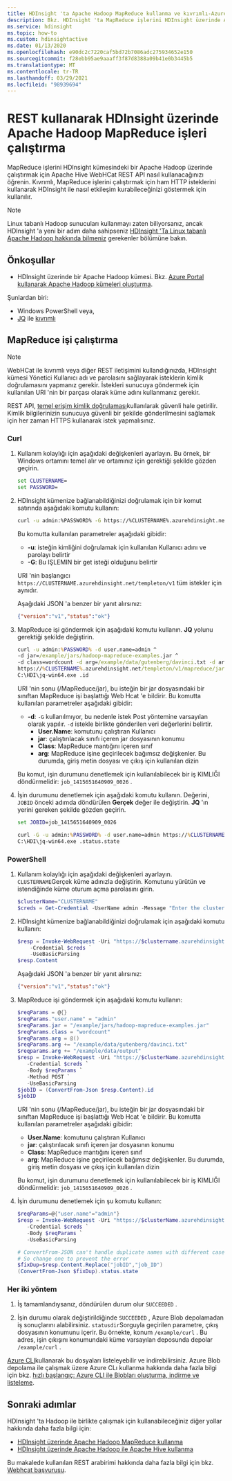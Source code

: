 ```yaml
---
title: HDInsight 'ta Apache Hadoop MapReduce kullanma ve kıvrımlı-Azure
description: Bkz. HDInsight 'ta MapReduce işlerini HDInsight üzerinde Apache Hadoop ile uzaktan çalıştırmayı öğrenin.
ms.service: hdinsight
ms.topic: how-to
ms.custom: hdinsightactive
ms.date: 01/13/2020
ms.openlocfilehash: e90dc2c7220caf5bd72b7086adc275934652e150
ms.sourcegitcommit: f28ebb95ae9aaaff3f87d8388a09b41e0b3445b5
ms.translationtype: MT
ms.contentlocale: tr-TR
ms.lasthandoff: 03/29/2021
ms.locfileid: "98939694"
---
```

# <a name="run-mapreduce-jobs-with-apache-hadoop-on-hdinsight-using-rest"></a>REST kullanarak HDInsight üzerinde Apache Hadoop MapReduce işleri çalıştırma

MapReduce işlerini HDInsight kümesindeki bir Apache Hadoop üzerinde çalıştırmak için Apache Hive WebHCat REST API nasıl kullanacağınızı öğrenin. Kıvrımlı, MapReduce işlerini çalıştırmak için ham HTTP isteklerini kullanarak HDInsight ile nasıl etkileşim kurabileceğinizi göstermek için kullanılır.

> [!NOTE]  
> Linux tabanlı Hadoop sunucuları kullanmayı zaten biliyorsanız, ancak HDInsight 'a yeni bir adım daha sahipseniz [HDInsight 'Ta Linux tabanlı Apache Hadoop hakkında bilmeniz](../hdinsight-hadoop-linux-information.md) gerekenler bölümüne bakın.

## <a name="prerequisites"></a>Önkoşullar

* HDInsight üzerinde bir Apache Hadoop kümesi. Bkz. [Azure Portal kullanarak Apache Hadoop kümeleri oluşturma](../hdinsight-hadoop-create-linux-clusters-portal.md).

Şunlardan biri:
  * Windows PowerShell veya,
  * [JQ](https://stedolan.github.io/jq/) ile [kıvrımlı](https://curl.haxx.se/)

## <a name="run-a-mapreduce-job"></a>MapReduce işi çalıştırma

> [!NOTE]  
> WebHCat ile kıvrımlı veya diğer REST iletişimini kullandığınızda, HDInsight kümesi Yönetici Kullanıcı adı ve parolasını sağlayarak isteklerin kimlik doğrulamasını yapmanız gerekir. İstekleri sunucuya göndermek için kullanılan URI 'nin bir parçası olarak küme adını kullanmanız gerekir.
>
> REST API, [temel erişim kimlik doğrulaması](https://en.wikipedia.org/wiki/Basic_access_authentication)kullanılarak güvenli hale getirilir. Kimlik bilgilerinizin sunucuya güvenli bir şekilde gönderilmesini sağlamak için her zaman HTTPS kullanarak istek yapmalısınız.

### <a name="curl"></a>Curl

1. Kullanım kolaylığı için aşağıdaki değişkenleri ayarlayın. Bu örnek, bir Windows ortamını temel alır ve ortamınız için gerektiği şekilde gözden geçirin.

    ```cmd
    set CLUSTERNAME=
    set PASSWORD=
    ```

1. HDInsight kümenize bağlanabildiğinizi doğrulamak için bir komut satırında aşağıdaki komutu kullanın:

    ```bash
    curl -u admin:%PASSWORD% -G https://%CLUSTERNAME%.azurehdinsight.net/templeton/v1/status
    ```

    Bu komutta kullanılan parametreler aşağıdaki gibidir:

   * **-u**: isteğin kimliğini doğrulamak için kullanılan Kullanıcı adını ve parolayı belirtir
   * **-G**: Bu IŞLEMIN bir get isteği olduğunu belirtir

   URI 'nin başlangıcı `https://CLUSTERNAME.azurehdinsight.net/templeton/v1` tüm istekler için aynıdır.

    Aşağıdaki JSON 'a benzer bir yanıt alırsınız:

    ```json
    {"version":"v1","status":"ok"}
    ```

1. MapReduce işi göndermek için aşağıdaki komutu kullanın. **JQ** yolunu gerektiği şekilde değiştirin.

    ```cmd
    curl -u admin:%PASSWORD% -d user.name=admin ^
    -d jar=/example/jars/hadoop-mapreduce-examples.jar ^
    -d class=wordcount -d arg=/example/data/gutenberg/davinci.txt -d arg=/example/data/output ^
    https://%CLUSTERNAME%.azurehdinsight.net/templeton/v1/mapreduce/jar | ^
    C:\HDI\jq-win64.exe .id
    ```

    URI 'nin sonu (/MapReduce/jar), bu isteğin bir jar dosyasındaki bir sınıftan MapReduce işi başlattığı Web Hcat 'e bildirir. Bu komutta kullanılan parametreler aşağıdaki gibidir:

   * **-d**: `-G` kullanılmıyor, bu nedenle istek Post yöntemine varsayılan olarak yapılır. `-d` istekle birlikte gönderilen veri değerlerini belirtir.
     * **User.Name**: komutunu çalıştıran Kullanıcı
     * **jar**: çalıştırılacak sınıfı içeren jar dosyasının konumu
     * **Class**: MapReduce mantığını içeren sınıf
     * **arg**: MapReduce işine geçirilecek bağımsız değişkenler. Bu durumda, giriş metin dosyası ve çıkış için kullanılan dizin

    Bu komut, işin durumunu denetlemek için kullanılabilecek bir iş KIMLIĞI döndürmelidir: `job_1415651640909_0026` .

1. İşin durumunu denetlemek için aşağıdaki komutu kullanın. Değerini, `JOBID` önceki adımda döndürülen **Gerçek** değer ile değiştirin. **JQ** 'ın yerini gereken şekilde gözden geçirin.

    ```cmd
    set JOBID=job_1415651640909_0026

    curl -G -u admin:%PASSWORD% -d user.name=admin https://%CLUSTERNAME%.azurehdinsight.net/templeton/v1/jobs/%JOBID% | ^
    C:\HDI\jq-win64.exe .status.state
    ```

### <a name="powershell"></a>PowerShell

1. Kullanım kolaylığı için aşağıdaki değişkenleri ayarlayın. `CLUSTERNAME`Gerçek küme adınızla değiştirin. Komutunu yürütün ve istendiğinde küme oturum açma parolasını girin.

    ```powershell
    $clusterName="CLUSTERNAME"
    $creds = Get-Credential -UserName admin -Message "Enter the cluster login password"
    ```

1. HDInsight kümenize bağlanabildiğinizi doğrulamak için aşağıdaki komutu kullanın:

    ```powershell
    $resp = Invoke-WebRequest -Uri "https://$clustername.azurehdinsight.net/templeton/v1/status" `
        -Credential $creds `
        -UseBasicParsing
    $resp.Content
    ```

    Aşağıdaki JSON 'a benzer bir yanıt alırsınız:

    ```json
    {"version":"v1","status":"ok"}
    ```

1. MapReduce işi göndermek için aşağıdaki komutu kullanın:

    ```powershell
    $reqParams = @{}
    $reqParams."user.name" = "admin"
    $reqParams.jar = "/example/jars/hadoop-mapreduce-examples.jar"
    $reqParams.class = "wordcount"
    $reqParams.arg = @()
    $reqParams.arg += "/example/data/gutenberg/davinci.txt"
    $reqparams.arg += "/example/data/output"
    $resp = Invoke-WebRequest -Uri "https://$clusterName.azurehdinsight.net/templeton/v1/mapreduce/jar" `
       -Credential $creds `
       -Body $reqParams `
       -Method POST `
       -UseBasicParsing
    $jobID = (ConvertFrom-Json $resp.Content).id
    $jobID
    ```

    URI 'nin sonu (/MapReduce/jar), bu isteğin bir jar dosyasındaki bir sınıftan MapReduce işi başlattığı Web Hcat 'e bildirir. Bu komutta kullanılan parametreler aşağıdaki gibidir:

    * **User.Name**: komutunu çalıştıran Kullanıcı
    * **jar**: çalıştırılacak sınıfı içeren jar dosyasının konumu
    * **Class**: MapReduce mantığını içeren sınıf
    * **arg**: MapReduce işine geçirilecek bağımsız değişkenler. Bu durumda, giriş metin dosyası ve çıkış için kullanılan dizin

   Bu komut, işin durumunu denetlemek için kullanılabilecek bir iş KIMLIĞI döndürmelidir: `job_1415651640909_0026` .

1. İşin durumunu denetlemek için şu komutu kullanın:

    ```powershell
    $reqParams=@{"user.name"="admin"}
    $resp = Invoke-WebRequest -Uri "https://$clusterName.azurehdinsight.net/templeton/v1/jobs/$jobID" `
       -Credential $creds `
       -Body $reqParams `
       -UseBasicParsing

    # ConvertFrom-JSON can't handle duplicate names with different case
    # So change one to prevent the error
    $fixDup=$resp.Content.Replace("jobID","job_ID")
    (ConvertFrom-Json $fixDup).status.state
    ```

### <a name="both-methods"></a>Her iki yöntem

1. İş tamamlandıysanız, döndürülen durum olur `SUCCEEDED` .

1. İşin durumu olarak değiştirildiğinde `SUCCEEDED` , Azure Blob depolamadan iş sonuçlarını alabilirsiniz. `statusdir`Sorguyla geçirilen parametre, çıkış dosyasının konumunu içerir. Bu örnekte, konum `/example/curl` . Bu adres, işin çıkışını konumundaki küme varsayılan deposunda depolar `/example/curl` .

[Azure CLI](/cli/azure/install-azure-cli)kullanarak bu dosyaları listeleyebilir ve indirebilirsiniz. Azure Blob depolama ile çalışmak üzere Azure CLı kullanma hakkında daha fazla bilgi için bkz. [hızlı başlangıç: Azure CLI ile Blobları oluşturma, indirme ve listeleme](../../storage/blobs/storage-quickstart-blobs-cli.md).

## <a name="next-steps"></a>Sonraki adımlar

HDInsight 'ta Hadoop ile birlikte çalışmak için kullanabileceğiniz diğer yollar hakkında daha fazla bilgi için:

* [HDInsight üzerinde Apache Hadoop MapReduce kullanma](hdinsight-use-mapreduce.md)
* [HDInsight üzerinde Apache Hadoop ile Apache Hive kullanma](hdinsight-use-hive.md)

Bu makalede kullanılan REST arabirimi hakkında daha fazla bilgi için bkz. [Webhcat başvurusu](https://cwiki.apache.org/confluence/display/Hive/WebHCat+Reference).
